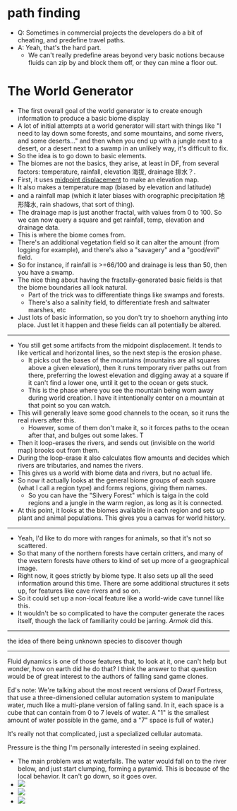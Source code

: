 
# path finding

 - Q: Sometimes in commercial projects the developers do a bit of cheating, and predefine travel paths.
 - A: Yeah, that's the hard part.
    - We can't really predefine areas beyond very basic notions because fluids can zip by and block them off, or they can mine a floor out.

# The World Generator

 - The first overall goal of the world generator is to create enough information to produce a basic biome display
 - A lot of initial attempts at a world generator will start with things like "I need to lay down some forests, and some mountains, and some rivers, and some deserts..." and then when you end up with a jungle next to a desert, or a desert next to a swamp in an unlikely way, it's difficult to fix.
 - So the idea is to go down to basic elements. 
 - The biomes are not the basics, they arise, at least in DF, from several factors: temperature, rainfall, elevation 海拔, drainage 排水？.
 - First, it uses [midpoint displacement](http://www.gameprogrammer.com/fractal.html) to make an elevation map. 
 - It also makes a temperature map (biased by elevation and latitude) 
 - and a rainfall map (which it later biases with orographic precipitation 地形降水, rain shadows, that sort of thing). 
 -  The drainage map is just another fractal, with values from 0 to 100. So we can now query a square and get rainfall, temp, elevation and drainage data.
 - This is where the biome comes from. 
 - There's an additional vegetation field so it can alter the amount (from logging for example), and there's also a "savagery" and a "good/evil" field. 
 - So for instance, if rainfall is >=66/100 and drainage is less than 50, then you have a swamp.
 - The nice thing about having the fractally-generated basic fields is that the biome boundaries all look natural. 
    - Part of the trick was to differentiate things like swamps and forests. 
    - There's also a salinity field, to differentiate fresh and saltwater marshes, etc
 - Just lots of basic information, so you don't try to shoehorn anything into place. Just let it happen and these fields can all potentially be altered.

---

 - You still get some artifacts from the midpoint displacement. It tends to like vertical and horizontal lines, so the next step is the erosion phase.
    - It picks out the bases of the mountains (mountains are all squares above a given elevation), then it runs temporary river paths out from there, preferring the lowest elevation and digging away at a square if it can't find a lower one, until it get to the ocean or gets stuck. 
    - This is the phase where you see the mountain being worn away during world creation. I have it intentionally center on a mountain at that point so you can watch. 
 - This will generally leave some good channels to the ocean, so it runs the real rivers after this. 
    - However, some of them don't make it, so it forces paths to the ocean after that, and bulges out some lakes. T
 - Then it loop-erases the rivers, and sends out (invisible on the world map) brooks out from them.
 - During the loop-erase it also calculates flow amounts and decides which rivers are tributaries, and names the rivers.
 - This gives us a world with biome data and rivers, but no actual life. 
 - So now it actually looks at the general biome groups of each square (what I call a region type) and forms regions, giving them names.
    - So you can have the "Silvery Forest" which is taiga in the cold regions and a jungle in the warm region, as long as it is connected.
 - At this point, it looks at the biomes available in each region and sets up plant and animal populations. This gives you a canvas for world history.

---

 - Yeah, I'd like to do more with ranges for animals, so that it's not so scattered. 
 - So that many of the northern forests have certain critters, and many of the western forests have others to kind of set up more of a geographical image. 
 - Right now, it goes strictly by biome type. It also sets up all the seed information around this time. There are some additional structures it sets up, for features like cave rivers and so on. 
 - So it could set up a non-local feature like a world-wide cave tunnel like this.
 - It wouldn't be so complicated to have the computer generate the races itself, though the lack of familiarity could be jarring. *Armok*  did this.

--- 

the idea of there being unknown species to discover though

---

Fluid dynamics is one of those features that, to look at it, one can't help but wonder, how on earth did he do that? I think the answer to that question would be of great interest to the authors of falling sand game clones.

Ed's note: We're talking about the most recent versions of Dwarf Fortress, that use a three-dimensioned cellular automation system to manipulate water, much like a multi-plane version of falling sand. In it, each space is a cube that can contain from 0 to 7 levels of water. A "1" is the smallest amount of water possible in the game, and a "7" space is full of water.)

It's really not that complicated, just a specialized cellular automata.

Pressure is the thing I'm personally interested in seeing explained.

 - The main problem was at waterfalls. The water would fall on to the river below, and just start clumping, forming a pyramid. This is because of the local behavior. It can't go down, so it goes over.
 - ![](http://www.gamasutra.com/db_area/images/feature/3549/ilus2.jpg)
 - ![](http://www.gamasutra.com/db_area/images/feature/3549/ilus3.jpg)
 - ![](http://www.gamasutra.com/db_area/images/feature/3549/ilus4.jpg)



